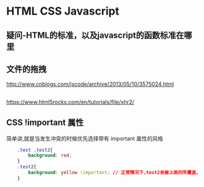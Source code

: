 # HTML CSS Javascript
## 疑问-HTML的标准，以及javascript的函数标准在哪里

## 文件的拖拽
http://www.cnblogs.com/jscode/archive/2013/05/10/3575024.html
## 
https://www.html5rocks.com/en/tutorials/file/xhr2/

## CSS !important 属性
简单讲,就是当发生冲突的时候优先选择带有 important 属性的风格
```CSS
    .test .test2{
        background: red;
    }
    .test2{
        background: yellow !important; // 正常情况下,test2会被上面的所覆盖,但是加了 important 后就不会被覆盖
    }
```